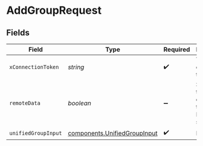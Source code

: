 # AddGroupRequest


## Fields

| Field                                                                        | Type                                                                         | Required                                                                     | Description                                                                  |
| ---------------------------------------------------------------------------- | ---------------------------------------------------------------------------- | ---------------------------------------------------------------------------- | ---------------------------------------------------------------------------- |
| `xConnectionToken`                                                           | *string*                                                                     | :heavy_check_mark:                                                           | The connection token                                                         |
| `remoteData`                                                                 | *boolean*                                                                    | :heavy_minus_sign:                                                           | Set to true to include data from the original Hris software.                 |
| `unifiedGroupInput`                                                          | [components.UnifiedGroupInput](../../models/components/unifiedgroupinput.md) | :heavy_check_mark:                                                           | N/A                                                                          |